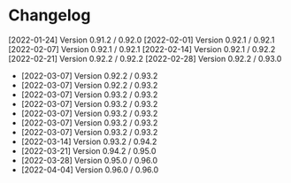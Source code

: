 # Changelog

[2022-01-24] Version 0.91.2 / 0.92.0
[2022-02-01] Version 0.92.1 / 0.92.1
[2022-02-07] Version 0.92.1 / 0.92.1
[2022-02-14] Version 0.92.1 / 0.92.2
[2022-02-21] Version 0.92.2 / 0.92.2
[2022-02-28] Version 0.92.2 / 0.93.0
- [2022-03-07] Version 0.92.2 / 0.93.2
- [2022-03-07] Version 0.92.2 / 0.93.2
- [2022-03-07] Version 0.93.2 / 0.93.2
- [2022-03-07] Version 0.93.2 / 0.93.2
- [2022-03-07] Version 0.93.2 / 0.93.2
- [2022-03-07] Version 0.93.2 / 0.93.2
- [2022-03-07] Version 0.93.2 / 0.93.2
- [2022-03-14] Version 0.93.2 / 0.94.2
- [2022-03-21] Version 0.94.2 / 0.95.0
- [2022-03-28] Version 0.95.0 / 0.96.0
- [2022-04-04] Version 0.96.0 / 0.96.0
